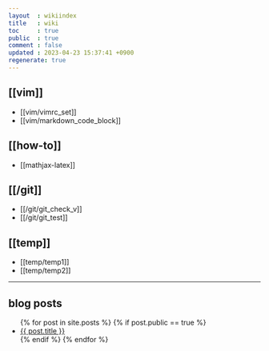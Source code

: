 ```yaml
---
layout  : wikiindex
title   : wiki
toc     : true
public  : true
comment : false
updated : 2023-04-23 15:37:41 +0900
regenerate: true
---
```


## [[vim]]
* [[vim/vimrc_set]]
* [[vim/markdown_code_block]]

## [[how-to]]

* [[mathjax-latex]]

## [[/git]]
* [[/git/git_check_v]]
* [[/git/git_test]]

## [[temp]]
* [[temp/temp1]]
* [[temp/temp2]]

---

## blog posts
<div>
    <ul>
{% for post in site.posts %}
    {% if post.public == true %}
        <li>
            <a class="post-link" href="{{ post.url | prepend: site.baseurl }}">
                {{ post.title }}
            </a>
        </li>
    {% endif %}
{% endfor %}
    </ul>
</div>

